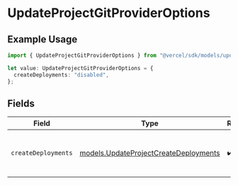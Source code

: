 # UpdateProjectGitProviderOptions

## Example Usage

```typescript
import { UpdateProjectGitProviderOptions } from "@vercel/sdk/models/updateprojectop.js";

let value: UpdateProjectGitProviderOptions = {
  createDeployments: "disabled",
};
```

## Fields

| Field                                                                                                                                                                                                   | Type                                                                                                                                                                                                    | Required                                                                                                                                                                                                | Description                                                                                                                                                                                             |
| ------------------------------------------------------------------------------------------------------------------------------------------------------------------------------------------------------- | ------------------------------------------------------------------------------------------------------------------------------------------------------------------------------------------------------- | ------------------------------------------------------------------------------------------------------------------------------------------------------------------------------------------------------- | ------------------------------------------------------------------------------------------------------------------------------------------------------------------------------------------------------- |
| `createDeployments`                                                                                                                                                                                     | [models.UpdateProjectCreateDeployments](../models/updateprojectcreatedeployments.md)                                                                                                                    | :heavy_check_mark:                                                                                                                                                                                      | Whether the Vercel bot should automatically create GitHub deployments https://docs.github.com/en/rest/deployments/deployments#about-deployments NOTE: repository-dispatch events should be used instead |